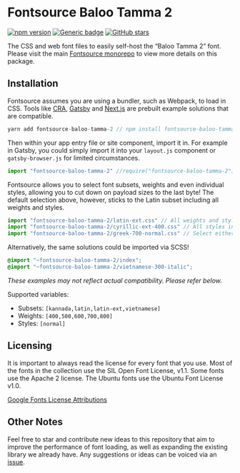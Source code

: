 # Fontsource Baloo Tamma 2
[![npm version](https://badge.fury.io/js/fontsource-baloo-tamma-2.svg)](https://github.com/DecliningLotus/fontsource) [![Generic badge](https://img.shields.io/badge/fontsource-passing-brightgreen)](https://github.com/DecliningLotus/fontsource) [![GitHub stars](https://img.shields.io/github/stars/DecliningLotus/fontsource.svg?style=social&label=Star&maxAge=2592000)](https://GitHub.com/DecliningLotus/fontsource/stargazers/)

The CSS and web font files to easily self-host the “Baloo Tamma 2” font. Please visit the main [Fontsource monorepo](https://github.com/DecliningLotus/fontsource) to view more details on this package.

## Installation

Fontsource assumes you are using a bundler, such as Webpack, to load in CSS. Tools like [CRA](https://create-react-app.dev/), [Gatsby](https://www.gatsbyjs.org/) and [Next.js](https://nextjs.org/) are prebuilt example solutions that are compatible.

```javascript
yarn add fontsource-baloo-tamma-2 // npm install fontsource-baloo-tamma-2
```

Then within your app entry file or site component, import it in. For example in Gatsby, you could simply import it into your `layout.js` component or `gatsby-browser.js` for limited circumstances.

```javascript
import "fontsource-baloo-tamma-2" //require("fontsource-baloo-tamma-2")
```

Fontsource allows you to select font subsets, weights and even individual styles, allowing you to cut down on payload sizes to the last byte! The default selection above, however, sticks to the Latin subset including all weights and styles.

```javascript
import "fontsource-baloo-tamma-2/latin-ext.css" // All weights and styles included.
import "fontsource-baloo-tamma-2/cyrillic-ext-400.css" // All styles included.
import "fontsource-baloo-tamma-2/greek-700-normal.css" // Select either normal or italic.
```

Alternatively, the same solutions could be imported via SCSS!

```scss
@import "~fontsource-baloo-tamma-2/index";
@import "~fontsource-baloo-tamma-2/vietnamese-300-italic";
```

_These examples may not reflect actual compatibility. Please refer below._

Supported variables:
- Subsets: `[kannada,latin,latin-ext,vietnamese]`
- Weights: `[400,500,600,700,800]`
- Styles: `[normal]`

## Licensing 

It is important to always read the license for every font that you use.
Most of the fonts in the collection use the SIL Open Font License, v1.1. Some fonts use the Apache 2 license. The Ubuntu fonts use the Ubuntu Font License v1.0.

[Google Fonts License Attributions](https://fonts.google.com/attribution)

## Other Notes

Feel free to star and contribute new ideas to this repository that aim to improve the performance of font loading, as well as expanding the existing library we already have. Any suggestions or ideas can be voiced via an [issue](https://github.com/DecliningLotus/fontsource/issues).

